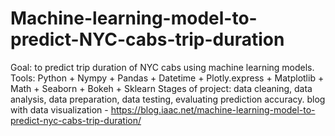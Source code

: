 # Machine-learning-model-to-predict-NYC-cabs-trip-duration
Goal: to predict trip duration of NYC cabs using machine learning models.  Tools: Python + Nympy + Pandas + Datetime + Plotly.express + Matplotlib + Math + Seaborn + Bokeh + Sklearn  Stages of project: data cleaning, data analysis, data preparation, data testing, evaluating prediction accuracy. 
blog with data visualization - https://blog.iaac.net/machine-learning-model-to-predict-nyc-cabs-trip-duration/
